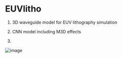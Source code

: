 # EUVlitho
1. 3D waveguide model for EUV lithography simulation
2. CNN model including M3D effects

3. 
![image](https://github.com/user-attachments/assets/c6ff3410-cc2e-41bf-b0fe-77007f11b0c2)
